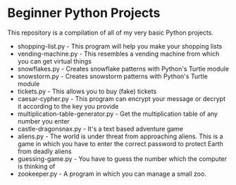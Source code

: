 # Beginner Python Projects
This repository is a compilation of all of my very basic Python projects.

- shopping-list.py - This program will help you make your shopping lists
- vending-machine.py - This resembles a vending machine from which you can get virtual things
- snowflakes.py - Creates snowflake patterns with Python's Turtle module
- snowstorm.py - Creates snowstorm patterns with Python's Turtle module
- tickets.py - This allows you to buy (fake) tickets
- caesar-cypher.py - This program can encrypt your message or decrypt it according to the key you provide
- multiplication-table-generator.py - Get the multiplication table of any number you enter
- castle-dragonsnax.py - It's a text based adventure game
- aliens.py - The world is under threat from approaching aliens. This is a game in which you have to enter the correct password to protect Earth from deadly aliens
- guessing-game.py - You have to guess the number which the computer is thinking of
- zookeeper.py - A program in which you can manage a small zoo.
